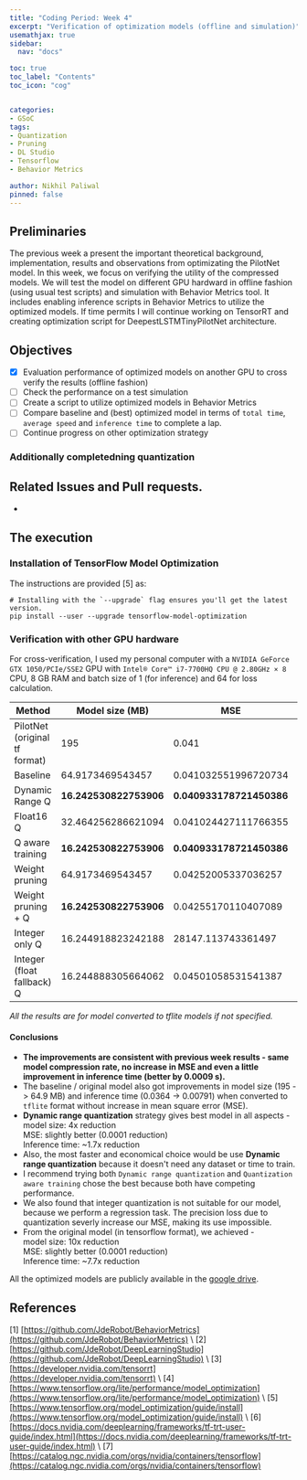 ```yaml
---
title: "Coding Period: Week 4"
excerpt: "Verification of optimization models (offline and simulation)"
usemathjax: true
sidebar:
  nav: "docs"

toc: true
toc_label: "Contents"
toc_icon: "cog"


categories:
- GSoC
tags:
- Quantization
- Pruning
- DL Studio
- Tensorflow
- Behavior Metrics

author: Nikhil Paliwal
pinned: false
---
```



## Preliminaries
The previous week a present the important theoretical background, implementation, results and observations from optimizating the PilotNet model. In this week, we focus on verifying the utility of the compressed models. We will test the model on different GPU hardward in offline fashion (using usual test scripts) and simulation with Behavior Metrics tool. It includes enabling inference scripts in Behavior Metrics to utilize the optimized models. If time permits I will continue working on TensorRT and creating optimization script for DeepestLSTMTinyPilotNet architecture.  

## Objectives

- [X] Evaluation performance of optimized models on another GPU to cross verify the results (offline fashion)
- [ ] Check the performance on a test simulation 
- [ ] Create a script to utilize optimized models in Behavior Metrics
- [ ] Compare baseline and (best) optimized model in terms of `total time`, `average speed` and `inference time` to complete a lap.
- [ ] Continue progress on other optimization strategy
<!-- - [ ] Use Post-training quantization techniques to optimize DeepestLSTMTinyPilotNet -->

### Additionally completedning quantization
  <!-- - [X] Structured pruning  -->

## Related Issues and Pull requests.
<!-- * The code is requested to be add to official repository via PR #67 [Add support for baseline evaluation and model optimization](https://github.com/JdeRobot/DeepLearningStudio/pull/67) -->
* 

## The execution

### Installation of TensorFlow Model Optimization
The instructions are provided [5] as:
```
# Installing with the `--upgrade` flag ensures you'll get the latest version.
pip install --user --upgrade tensorflow-model-optimization
```

### Verification with other GPU hardware

For cross-verification, I used my personal computer with a `NVIDIA GeForce GTX 1050/PCIe/SSE2` GPU with `Intel® Core™ i7-7700HQ CPU @ 2.80GHz × 8 ` CPU, 8 GB RAM and batch size of 1 (for inference) and 64 for loss calculation.

Method  | Model size (MB) | MSE  | Inference time (s)
--- | --- | --- | --- 
PilotNet (original tf format) | 195 | 0.041 | 0.0364
Baseline | 64.9173469543457 | 0.041032551996720734 | 0.00682752537727356
Dynamic Range Q | **16.242530822753906** | **0.040933178721450386** | **0.004078796863555908**
Float16 Q | 32.464256286621094 | 0.041024427111766355 | 0.006837798833847046
Q aware training | **16.242530822753906** | **0.040933178721450386** | 0.004129417657852173
Weight pruning | 64.9173469543457 | 0.04252005337036257 | 0.006857085466384888
Weight pruning + Q | **16.242530822753906** | 0.04255170110407089 | 0.004178661823272705
Integer only Q | 16.244918823242188 | 28147.113743361497 | 0.00712398886680603
Integer (float fallback) Q | 16.244888305664062 | 0.04501058531541387 | 0.007014316082000732


*All the results are for model converted to tflite models if not specified.*

#### Conclusions
* **The improvements are consistent with previous week results - same model compression rate, no increase in MSE and even a little improvement in inference time (better by 0.0009 s).**
* The baseline / original model also got improvements in model size (195 -> 64.9 MB) and inference time (0.0364 -> 0.00791) when converted to `tflite` format without increase in mean square error (MSE).
* **Dynamic range quantization** strategy gives best model in all aspects - <br>
    model size: 4x reduction <br>
    MSE: slightly better (0.0001 reduction) <br>
    Inference time: ~1.7x reduction
* Also, the most faster and economical choice would be use **Dynamic range quantization** because it doesn't need any dataset or time to train.
* I recommend trying both `Dynamic range quantization` and `Quantization aware training` chose the best because both have competing performance.
* We also found that integer quantization is not suitable for our model, because we perform a regression task. The precision loss due to quantization severly increase our MSE, making its use impossible.
* From the original model (in tensorflow format), we achieved - <br>
    model size: 10x reduction <br>
    MSE: slightly better (0.0001 reduction) <br>
    Inference time: ~7.7x reduction

<!-- ### Experimental setup
For using the complete dataset, I need a more powerful machine. I used a Nvidia V100 GPU with 32GB memory. The batch size was 1024. All subsets of new datasets are used for experiment.   -->

All the optimized models are publicly available in the [google drive](https://drive.google.com/drive/folders/1j2nnmfvRdQF5Ypfv1p3QF2p2dpNbXzkt?usp=sharing).

## References

[1] [https://github.com/JdeRobot/BehaviorMetrics](https://github.com/JdeRobot/BehaviorMetrics) \\
[2] [https://github.com/JdeRobot/DeepLearningStudio](https://github.com/JdeRobot/DeepLearningStudio) \\
[3] [https://developer.nvidia.com/tensorrt](https://developer.nvidia.com/tensorrt) \\
[4] [https://www.tensorflow.org/lite/performance/model_optimization](https://www.tensorflow.org/lite/performance/model_optimization) \\
[5] [https://www.tensorflow.org/model_optimization/guide/install](https://www.tensorflow.org/model_optimization/guide/install) \\
[6] [https://docs.nvidia.com/deeplearning/frameworks/tf-trt-user-guide/index.html](https://docs.nvidia.com/deeplearning/frameworks/tf-trt-user-guide/index.html) \\
[7] [https://catalog.ngc.nvidia.com/orgs/nvidia/containers/tensorflow](https://catalog.ngc.nvidia.com/orgs/nvidia/containers/tensorflow) 
